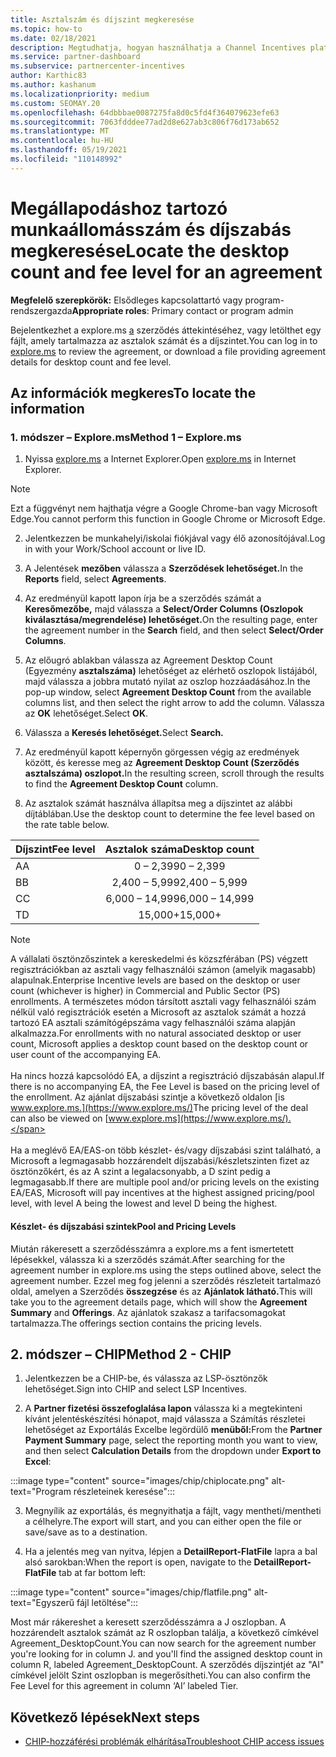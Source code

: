 ```yaml
---
title: Asztalszám és díjszint megkeresése
ms.topic: how-to
ms.date: 02/18/2021
description: Megtudhatja, hogyan használhatja a Channel Incentives platformot (CHIP) egy szerződés asztalszámára és díjszintjére vonatkozó információk megkeresése érdekében.
ms.service: partner-dashboard
ms.subservice: partnercenter-incentives
author: Karthic83
ms.author: kashanum
ms.localizationpriority: medium
ms.custom: SEOMAY.20
ms.openlocfilehash: 64dbbbae0087275fa8d0c5fd4f364079623efe63
ms.sourcegitcommit: 7063fdddee77ad2d8e627ab3c806f76d173ab652
ms.translationtype: MT
ms.contentlocale: hu-HU
ms.lasthandoff: 05/19/2021
ms.locfileid: "110148992"
---
```

# <a name="locate-the-desktop-count-and-fee-level-for-an-agreement"></a><span data-ttu-id="723f4-103">Megállapodáshoz tartozó munkaállomásszám és díjszabás megkeresése</span><span class="sxs-lookup"><span data-stu-id="723f4-103">Locate the desktop count and fee level for an agreement</span></span>

<span data-ttu-id="723f4-104">**Megfelelő szerepkörök:** Elsődleges kapcsolattartó vagy program-rendszergazda</span><span class="sxs-lookup"><span data-stu-id="723f4-104">**Appropriate roles**: Primary contact or program admin</span></span>

<span data-ttu-id="723f4-105">Bejelentkezhet a explore.ms [a](https://www.explore.ms/) szerződés áttekintéséhez, vagy letölthet egy fájlt, amely tartalmazza az asztalok számát és a díjszintet.</span><span class="sxs-lookup"><span data-stu-id="723f4-105">You can log in to [explore.ms](https://www.explore.ms/) to review the agreement, or download a file providing agreement details for desktop count and fee level.</span></span>

## <a name="to-locate-the-information"></a><span data-ttu-id="723f4-106">Az információk megkeres</span><span class="sxs-lookup"><span data-stu-id="723f4-106">To locate the information</span></span>

### <a name="method-1--explorems"></a><span data-ttu-id="723f4-107">1. módszer – Explore.ms</span><span class="sxs-lookup"><span data-stu-id="723f4-107">Method 1 – Explore.ms</span></span>

1. <span data-ttu-id="723f4-108">Nyissa [explore.ms](https://www.explore.ms/) a Internet Explorer.</span><span class="sxs-lookup"><span data-stu-id="723f4-108">Open [explore.ms](https://www.explore.ms/) in Internet Explorer.</span></span> 

>[!Note]
><span data-ttu-id="723f4-109">Ezt a függvényt nem hajthatja végre a Google Chrome-ban vagy Microsoft Edge.</span><span class="sxs-lookup"><span data-stu-id="723f4-109">You cannot perform this function in Google Chrome or Microsoft Edge.</span></span>

2. <span data-ttu-id="723f4-110">Jelentkezzen be munkahelyi/iskolai fiókjával vagy élő azonosítójával.</span><span class="sxs-lookup"><span data-stu-id="723f4-110">Log in with your Work/School account or live ID.</span></span>  

3. <span data-ttu-id="723f4-111">A Jelentések **mezőben** válassza a **Szerződések lehetőséget.**</span><span class="sxs-lookup"><span data-stu-id="723f4-111">In the **Reports** field, select **Agreements**.</span></span>

4. <span data-ttu-id="723f4-112">Az eredményül kapott lapon írja be a szerződés számát a **Keresőmezőbe,** majd válassza a **Select/Order Columns (Oszlopok kiválasztása/megrendelése) lehetőséget.**</span><span class="sxs-lookup"><span data-stu-id="723f4-112">On the resulting page, enter the agreement number in the **Search** field, and then select **Select/Order Columns**.</span></span>

5. <span data-ttu-id="723f4-113">Az előugró ablakban válassza az Agreement Desktop Count (Egyezmény **asztalszáma)** lehetőséget az elérhető oszlopok listájából, majd válassza a jobbra mutató nyilat az oszlop hozzáadásához.</span><span class="sxs-lookup"><span data-stu-id="723f4-113">In the pop-up window, select **Agreement Desktop Count** from the available columns list, and then select the right arrow to add the column.</span></span> <span data-ttu-id="723f4-114">Válassza az **OK** lehetőséget.</span><span class="sxs-lookup"><span data-stu-id="723f4-114">Select **OK**.</span></span>

6. <span data-ttu-id="723f4-115">Válassza a **Keresés lehetőséget.**</span><span class="sxs-lookup"><span data-stu-id="723f4-115">Select **Search.**</span></span>

7. <span data-ttu-id="723f4-116">Az eredményül kapott képernyőn görgessen végig az eredmények között, és keresse meg az **Agreement Desktop Count (Szerződés asztalszáma) oszlopot.**</span><span class="sxs-lookup"><span data-stu-id="723f4-116">In the resulting screen, scroll through the results to find the **Agreement Desktop Count** column.</span></span> 

8. <span data-ttu-id="723f4-117">Az asztalok számát használva állapítsa meg a díjszintet az alábbi díjtáblában.</span><span class="sxs-lookup"><span data-stu-id="723f4-117">Use the desktop count to determine the fee level based on the rate table below.</span></span>  

| <span data-ttu-id="723f4-118">Díjszint</span><span class="sxs-lookup"><span data-stu-id="723f4-118">Fee level</span></span> | <span data-ttu-id="723f4-119">Asztalok száma</span><span class="sxs-lookup"><span data-stu-id="723f4-119">Desktop count</span></span> |
| ------ | :-----------: |
|  <span data-ttu-id="723f4-120">A</span><span class="sxs-lookup"><span data-stu-id="723f4-120">A</span></span> | <span data-ttu-id="723f4-121">0 – 2,399</span><span class="sxs-lookup"><span data-stu-id="723f4-121">0 – 2,399</span></span>    |
|  <span data-ttu-id="723f4-122">B</span><span class="sxs-lookup"><span data-stu-id="723f4-122">B</span></span> | <span data-ttu-id="723f4-123">2,400 – 5,999</span><span class="sxs-lookup"><span data-stu-id="723f4-123">2,400 – 5,999</span></span>    |
|  <span data-ttu-id="723f4-124">C</span><span class="sxs-lookup"><span data-stu-id="723f4-124">C</span></span> | <span data-ttu-id="723f4-125">6,000 – 14,999</span><span class="sxs-lookup"><span data-stu-id="723f4-125">6,000 – 14,999</span></span>    |
|  <span data-ttu-id="723f4-126">T</span><span class="sxs-lookup"><span data-stu-id="723f4-126">D</span></span> | <span data-ttu-id="723f4-127">15,000+</span><span class="sxs-lookup"><span data-stu-id="723f4-127">15,000+</span></span>   |

>[!NOTE]
><span data-ttu-id="723f4-128">A vállalati ösztönzőszintek a kereskedelmi és közszférában (PS) végzett regisztrációkban az asztali vagy felhasználói számon (amelyik magasabb) alapulnak.</span><span class="sxs-lookup"><span data-stu-id="723f4-128">Enterprise Incentive levels are based on the desktop or user count (whichever is higher) in Commercial and Public Sector (PS) enrollments.</span></span> <span data-ttu-id="723f4-129">A természetes módon társított asztali vagy felhasználói szám nélkül való regisztrációk esetén a Microsoft az asztalok számát a hozzá tartozó EA asztali számítógépszáma vagy felhasználói száma alapján alkalmazza.</span><span class="sxs-lookup"><span data-stu-id="723f4-129">For enrollments with no natural associated desktop or user count, Microsoft applies a desktop count based on the desktop count or user count of the accompanying EA.</span></span> <br><br><span data-ttu-id="723f4-130">Ha nincs hozzá kapcsolódó EA, a díjszint a regisztráció díjszabásán alapul.</span><span class="sxs-lookup"><span data-stu-id="723f4-130">If there is no accompanying EA, the Fee Level is based on the pricing level of the enrollment.</span></span> <span data-ttu-id="723f4-131">Az ajánlat díjszabási szintje a következő oldalon [is www.explore.ms.](https://www.explore.ms/)</span><span class="sxs-lookup"><span data-stu-id="723f4-131">The pricing level of the deal can also be viewed on [www.explore.ms](https://www.explore.ms/).</span></span> <br><br><span data-ttu-id="723f4-132">Ha a meglévő EA/EAS-on több készlet- és/vagy díjszabási szint található, a Microsoft a legmagasabb hozzárendelt díjszabási/készletszinten fizet az ösztönzőkért, és az A szint a legalacsonyabb, a D szint pedig a legmagasabb.</span><span class="sxs-lookup"><span data-stu-id="723f4-132">If there are multiple pool and/or pricing levels on the existing EA/EAS,  Microsoft will pay incentives at the highest assigned pricing/pool level, with level A being the lowest and level D being the highest.</span></span>

#### <a name="pool-and-pricing-levels"></a><span data-ttu-id="723f4-133">Készlet- és díjszabási szintek</span><span class="sxs-lookup"><span data-stu-id="723f4-133">Pool and Pricing Levels</span></span>

<span data-ttu-id="723f4-134">Miután rákeresett a szerződésszámra a explore.ms a fent ismertetett lépésekkel, válassza ki a szerződés számát.</span><span class="sxs-lookup"><span data-stu-id="723f4-134">After searching for the agreement number in explore.ms using the steps outlined above, select the agreement number.</span></span> <span data-ttu-id="723f4-135">Ezzel meg fog jelenni a szerződés részleteit tartalmazó oldal, amelyen a Szerződés **összegzése** és az **Ajánlatok látható.**</span><span class="sxs-lookup"><span data-stu-id="723f4-135">This will take you to the agreement details page, which will show the **Agreement Summary** and **Offerings**.</span></span> <span data-ttu-id="723f4-136">Az ajánlatok szakasz a tarifacsomagokat tartalmazza.</span><span class="sxs-lookup"><span data-stu-id="723f4-136">The offerings section contains the pricing levels.</span></span>

## <a name="method-2---chip"></a><span data-ttu-id="723f4-137">2. módszer – CHIP</span><span class="sxs-lookup"><span data-stu-id="723f4-137">Method 2 - CHIP</span></span>

1. <span data-ttu-id="723f4-138">Jelentkezzen be a CHIP-be, és válassza az LSP-ösztönzők lehetőséget.</span><span class="sxs-lookup"><span data-stu-id="723f4-138">Sign into CHIP and select LSP Incentives.</span></span>

2. <span data-ttu-id="723f4-139">A **Partner fizetési összefoglalása lapon** válassza ki a megtekinteni  kívánt jelentéskészítési hónapot, majd válassza a Számítás részletei lehetőséget az Exportálás Excelbe legördülő **menüből:**</span><span class="sxs-lookup"><span data-stu-id="723f4-139">From the **Partner Payment Summary** page, select the reporting month you want to view, and then select **Calculation Details** from the dropdown under **Export to Excel**:</span></span>

:::image type="content" source="images/chip/chiplocate.png" alt-text="Program részleteinek keresése":::

3. <span data-ttu-id="723f4-141">Megnyílik az exportálás, és megnyithatja a fájlt, vagy mentheti/mentheti a célhelyre.</span><span class="sxs-lookup"><span data-stu-id="723f4-141">The export will start, and you can either open the file or save/save as to a destination.</span></span>

4. <span data-ttu-id="723f4-142">Ha a jelentés meg van nyitva, lépjen a **DetailReport-FlatFile** lapra a bal alsó sarokban:</span><span class="sxs-lookup"><span data-stu-id="723f4-142">When the report is open, navigate to the **DetailReport-FlatFile** tab at far bottom left:</span></span>

:::image type="content" source="images/chip/flatfile.png" alt-text="Egyszerű fájl letöltése":::

<span data-ttu-id="723f4-144">Most már rákereshet a keresett szerződésszámra a J oszlopban. A hozzárendelt asztalok számát az R oszlopban találja, a következő címkével Agreement_DesktopCount.</span><span class="sxs-lookup"><span data-stu-id="723f4-144">You can now search for the agreement number you're looking for in column J. and you'll find the assigned desktop count in column R, labeled Agreement_DesktopCount.</span></span> <span data-ttu-id="723f4-145">A szerződés díjszintjét az "AI" címkével jelölt Szint oszlopban is megerősítheti.</span><span class="sxs-lookup"><span data-stu-id="723f4-145">You can also confirm the Fee Level for this agreement in column ‘AI’ labeled Tier.</span></span>

## <a name="next-steps"></a><span data-ttu-id="723f4-146">Következő lépések</span><span class="sxs-lookup"><span data-stu-id="723f4-146">Next steps</span></span>

- [<span data-ttu-id="723f4-147">CHIP-hozzáférési problémák elhárítása</span><span class="sxs-lookup"><span data-stu-id="723f4-147">Troubleshoot CHIP access issues</span></span>](chip-access-trouble.md)
